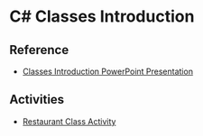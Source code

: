 # C# Classes Introduction

## Reference
- <a href="ClassesIntro.pptx" target="_blank">Classes Introduction PowerPoint Presentation</a>

## Activities
- [Restaurant Class Activity](RestaurantClass.md)